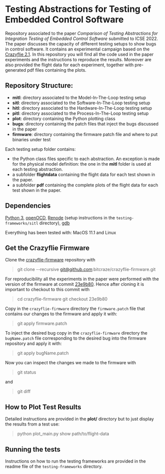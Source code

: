 # Testing Abstractions for Testing of Embedded Control Software

Repository associated to the paper _Comparison of Testing Abstractions for Integration Testing of Embedded Control Software_ submitted to ICSE 2022.
The paper discusses the capacity of different testing setups to show bugs in control software.
It contains an experimental campaign based on the [Crazyflie 2.1](https://store.bitcraze.io/products/crazyflie-2-1).
In this repository you will find all the code used in the paper experiments and the instructions to reproduce the results.
Moreover are also provided the flight data for each experiment, together with pre-generated pdf files containing the plots.

## Repository Structure:

 * **mitl**: directory associated to the Model-In-The-Loop testing setup
 * **sitl**: directory associated to the Software-In-The-Loop testing setup
 * **hitl**: directory associated to the Hardware-In-The-Loop testing setup
 * **pitl**: directory associated to the Process-In-The-Loop testing setup
 * **plot**: directory containing the Python plotting class
 * **bugs**: directory containing the patch files that inject the bugs discussed in the paper
 * **firmware**: directory containing the firmware patch file and where to put binaries under test

Each testing setup folder contains:

 * the Python class files specific to each abstraction. An exception is made for the physical model definition: the one in the **mitl** folder is used at each testing abstraction.
 * a subfolder **flightdata** containing the flight data for each test shown in the paper.
 * a subfolder **pdf** containing the complete plots of the flight data for each test shown in the paper.

## Dependencies

[Python 3](https://www.python.org/downloads/release/python-391/), [openOCD](https://www.openocd.org/), [Renode](https://renode.io/) (setup instructions in the `testing-frameworks/sitl` directory), [gdb](https://www.gnu.org/software/gdb/)

Everything has been tested with: MacOS 11.1 and Linux

## Get the Crazyflie Firmware 
Clone the [crazyflie-firmware](https://github.com/bitcraze/crazyflie-firmware) repository with

> git clone --recursive git@github.com:bitcraze/crazyflie-firmware.git

For reproducibility all the experiments in the paper were performed with the version of the firmware at commit [23e9b80](https://github.com/bitcraze/crazyflie-firmware/commit/23e9b80caa9137d2953ae6dce57507fda1b05a8c).
Hence after cloning it is important to checkout to this commit with

> cd crazyflie-firmware
> git checkout 23e9b80

Copy in the `crazyflie-firmware` directory the `firmware.patch` file that contains our changes to the firmware and apply it with:

> git apply firmware.patch

To inject the desired bug copy in the `crazyflie-firmware` directory the `bugName.patch` file corresponding to the desired bug into the firmware repository and apply it with:

> git apply bugName.patch

Now you can inspect the changes we made to the firmware with

> git status

and 

> git diff

## How to Plot Test Results 

Detailed instructions are provided in the **plot/** directory but to just display the results from a test use:

> python plot_main.py show path/to/flight-data

## Running the tests

Instructions on how to run the testing frameworks are provided in the readme file of the `testing-frameworks` directory.
